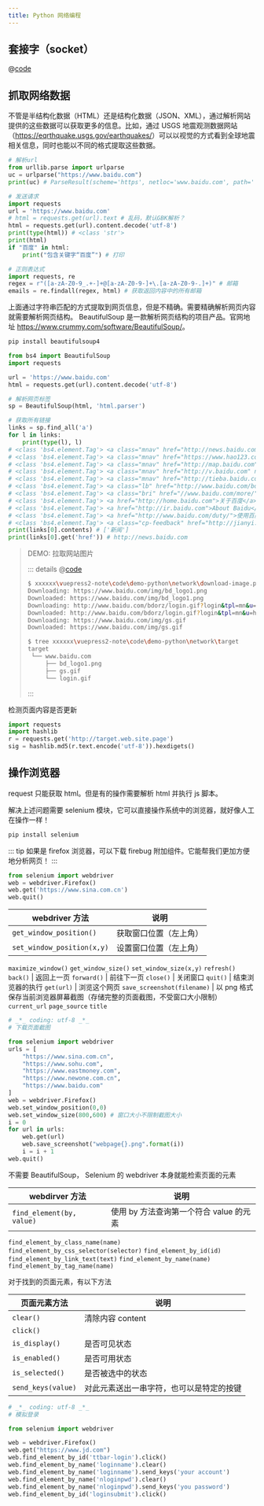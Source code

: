 ```yaml
---
title: Python 网络编程
---
```


## 套接字（socket）

@[code](@code/python/security/vulnerable-scanning.py)

## 抓取网络数据

不管是半结构化数据（HTML）还是结构化数据（JSON、XML），通过解析网站提供的这些数据可以获取更多的信息。比如，通过 USGS 地震观测数据网站（<https://eqrthquake.usgs.gov/earthquakes/>）可以以视觉的方式看到全球地震相关信息，同时也能以不同的格式提取这些数据。

```py
# 解析url
from urllib.parse import urlparse
uc = urlparse("https://www.baidu.com")
print(uc) # ParseResult(scheme='https', netloc='www.baidu.com', path='', params='', query='', fragment='')

# 发送请求
import requests
url = 'https://www.baidu.com'
# html = requests.get(url).text # 乱码，默认GBK解析？
html = requests.get(url).content.decode('utf-8')
print(type(html)) # <class 'str'>
print(html)
if "百度" in html:
    print("包含关键字“百度”") # 打印

# 正则表达式
import requests, re
regex = r"([a-zA-Z0-9_.+-]+@[a-zA-Z0-9-]+\.[a-zA-Z0-9-.]+)" # 邮箱
emails = re.findall(regex, html) # 获取返回内容中的所有邮箱
```

上面通过字符串匹配的方式提取到网页信息，但是不精确。需要精确解析网页内容就需要解析网页结构。
BeautifulSoup 是一款解析网页结构的项目产品。官网地址 <https://www.crummy.com/software/BeautifulSoup/>。

```bash
pip install beautifulsoup4
```

```py
from bs4 import BeautifulSoup
import requests

url = 'https://www.baidu.com'
html = requests.get(url).content.decode('utf-8')

# 解析网页标签
sp = BeautifulSoup(html, 'html.parser')

# 获取所有链接
links = sp.find_all('a')
for l in links:
    print(type(l), l)
# <class 'bs4.element.Tag'> <a class="mnav" href="http://news.baidu.com" name="tj_trnews">新闻</a>
# <class 'bs4.element.Tag'> <a class="mnav" href="https://www.hao123.com" name="tj_trhao123">hao123</a>
# <class 'bs4.element.Tag'> <a class="mnav" href="http://map.baidu.com" name="tj_trmap">地图</a>
# <class 'bs4.element.Tag'> <a class="mnav" href="http://v.baidu.com" name="tj_trvideo">视频</a>
# <class 'bs4.element.Tag'> <a class="mnav" href="http://tieba.baidu.com" name="tj_trtieba">贴吧</a>
# <class 'bs4.element.Tag'> <a class="lb" href="http://www.baidu.com/bdorz/login.gif?login&amp;tpl=mn&amp;u=http%3A%2F%2Fwww.baidu.com%2f%3fbdorz_come%3d1" name="tj_login">登录</a>
# <class 'bs4.element.Tag'> <a class="bri" href="//www.baidu.com/more/" name="tj_briicon" style="display: block;">更多产品</a>
# <class 'bs4.element.Tag'> <a href="http://home.baidu.com">关于百度</a>
# <class 'bs4.element.Tag'> <a href="http://ir.baidu.com">About Baidu</a>
# <class 'bs4.element.Tag'> <a href="http://www.baidu.com/duty/">使用百度前必读</a>
# <class 'bs4.element.Tag'> <a class="cp-feedback" href="http://jianyi.baidu.com/">意见反馈</a>
print(links[0].contents) # ['新闻']
print(links[0].get('href')) # http://news.baidu.com
```

> DEMO: 拉取网站图片
> 
> ::: details
> @[code](@code/python/network/download-image.py)
> 
> ```bash
> $ xxxxxx\vuepress2-note\code\demo-python\network\download-image.py https://www.baidu.com 
> Downloading: https://www.baidu.com/img/bd_logo1.png
> Downloaded: https://www.baidu.com/img/bd_logo1.png
> Downloading: http://www.baidu.com/bdorz/login.gif?login&tpl=mn&u=http%3A%2F%2Fwww.baidu.com%2f%3fbdorz_come%3d1
> Downloaded: http://www.baidu.com/bdorz/login.gif?login&tpl=mn&u=http%3A%2F%2Fwww.baidu.com%2f%3fbdorz_come%3d1
> Downloading: https://www.baidu.com/img/gs.gif
> Downloaded: https://www.baidu.com/img/gs.gif
>
> $ tree xxxxxx\vuepress2-note\code\demo-python\network\target 
> target
>  └── www.baidu.com
>      ├── bd_logo1.png
>      ├── gs.gif
>      └── login.gif
> ```
> :::

检测页面内容是否更新

```py
import requests
import hashlib
r = requests.get('http://target.web.site.page')
sig = hashlib.md5(r.text.encode('utf-8')).hexdigets()
```

## 操作浏览器

request 只能获取 html。但是有的操作需要解析 html 并执行 js 脚本。

解决上述问题需要 selenium 模块，它可以直接操作系统中的浏览器，就好像人工在操作一样！

```py
pip install selenium
```

::: tip
如果是 firefox 浏览器，可以下载 firebug 附加组件。它能帮我们更加方便地分析网页！
:::

```py
from selenium import webdriver
web = webdriver.Firefox()
web.get('https://www.sina.com.cn')
web.quit()
```

webdriver 方法 | 说明
--- | ---
`get_window_position()` | 获取窗口位置（左上角）
`set_window_position(x,y)` | 设置窗口位置（左上角）
`maximize_window()`
`get_window_size()`
`set_window_size(x,y)`
`refresh()`
`back()` | 返回上一页
`forward()` | 前往下一页
`close()` | 关闭窗口
`quit()` | 结束浏览器的执行
`get(url)` | 浏览这个网页
`save_screenshot(filename)` | 以 png 格式保存当前浏览器屏幕截图（存储完整的页面截图，不受窗口大小限制）
`current_url`
`page_source`
`title`

```py
# _*_ coding: utf-8 _*_
# 下载页面截图

from selenium import webdriver
urls = [
    "https://www.sina.com.cn",
    "https://www.sohu.com",
    "https://www.eastmoney.com",
    "https://www.newone.com.cn",
    "https://www.baidu.com"
]
web = webdriver.Firefox()
web.set_window_position(0,0)
web.set_window_size(800,600) # 窗口大小不限制截图大小
i = 0
for url in urls:
    web.get(url)
    web.save_screenshot("webpage{}.png".format(i))
    i = i + 1
web.quit()
```

不需要 BeautifulSoup， Selenium 的 webdriver 本身就能检索页面的元素

webdirver 方法 | 说明
--- | ---
`find_element(by, value)` | 使用 by 方法查询第一个符合 value 的元素
`find_element_by_class_name(name)`
`find_element_by_css_selector(selector)`
`find_element_by_id(id)`
`find_element_by_link_text(text)`
`find_element_by_name(name)`
`find_element_by_tag_name(name)`

对于找到的页面元素，有以下方法

页面元素方法 | 说明
--- | ---
`clear()` | 清除内容 content
`click()` |
`is_display()` | 是否可见状态
`is_enabled()` | 是否可用状态
`is_selected()` | 是否被选中的状态
`send_keys(value)` | 对此元素送出一串字符，也可以是特定的按键

```py
# _*_ coding: utf-8 _*_
# 模拟登录

from selenium import webdriver

web = webdriver.Firefox()
web.get("https://www.jd.com")
web.find_element_by_id('ttbar-login').click()
web.find_element_by_name('loginname').clear()
web.find_element_by_name('loginname').send_keys('your account')
web.find_element_by_name('nloginpwd').clear()
web.find_element_by_name('nloginpwd').send_keys('you password')
web.find_element_by_id('loginsubmit').click()
```
